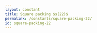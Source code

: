 ```yaml
---
layout: constant
title: Square packing $s(22)$
permalink: /constants/square-packing-22/
id: square-packing-22
---
```

